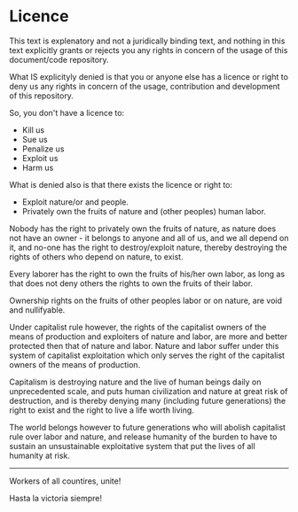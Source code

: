 # Licence

This text is explenatory and not a juridically binding text, and nothing in this text explicitly grants or rejects you any rights in concern of the usage of this document/code repository.

What IS explicityly denied is that you or anyone else has a licence or right to deny us any rights in concern of the usage, contribution and development of this repository.

So, you don't have a licence to:
* Kill us
* Sue us
* Penalize us
* Exploit us
* Harm us

What is denied also is that there exists the licence or right to:
* Exploit nature/or and people.
* Privately own the fruits of nature and (other peoples) human labor.

Nobody has the right to privately own the fruits of nature, as nature does not have an owner - it belongs to anyone and all of us, and we all depend on it, and no-one has the right to destroy/exploit nature, thereby destroying the rights of others who depend on nature, to exist.

Every laborer has the right to own the fruits of his/her own labor, as long as that does not deny others the rights to own the fruits of their labor.

Ownership rights on the fruits of other peoples labor or on nature, are void and nullifyable. 

Under capitalist rule however, the rights of the capitalist owners of the means of production and exploiters of nature and labor, are more and better protected then that of nature and labor. Nature and labor suffer under this system of capitalist exploitation which only serves the right of the capitalist owners of the means of production.

Capitalism is destroying nature and the live of human beings daily on unprecedented scale, and puts human civilization and nature at great risk of destruction, and is thereby denying many (including future generations) the right to exist and the right to live a life worth living.

The world belongs however to future generations who will abolish capitalist rule over labor and nature, and release humanity of the burden to have to sustain an unsustainable exploitative system that put the lives of all humanity at risk.

---

Workers of all countires, unite!

Hasta la victoria siempre!
